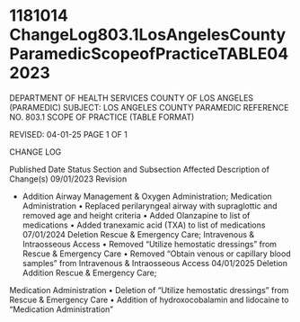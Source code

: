 # 1181014 ChangeLog803.1LosAngelesCountyParamedicScopeofPracticeTABLE04 2023

DEPARTMENT OF HEALTH SERVICES 
COUNTY OF LOS ANGELES 
 (PARAMEDIC) 
SUBJECT: LOS ANGELES COUNTY PARAMEDIC REFERENCE NO. 803.1 
  SCOPE OF PRACTICE (TABLE FORMAT) 
  
 
 
 
REVISED: 04-01-25 PAGE 1 OF 1  
 
CHANGE LOG 
 
Published 
Date 
Status Section and 
Subsection Affected 
Description of Change(s) 
09/01/2023 Revision 
+ Addition 
Airway Management 
& Oxygen 
Administration; 
Medication 
Administration 
• Replaced perilaryngeal airway with 
supraglottic and removed age and 
height criteria 
• Added Olanzapine to list of 
medications 
• Added tranexamic acid (TXA) to list 
of medications 
07/01/2024 Deletion Rescue & Emergency 
Care; 
Intravenous & 
Intraosseous Access 
• Removed “Utilize hemostatic 
dressings” from Rescue & 
Emergency Care 
• Removed “Obtain venous or 
capillary blood samples” from 
Intravenous & Intraosseous Access 
04/01/2025 Deletion  
Addition 
Rescue & Emergency 
Care; 
 
Medication 
Administration 
• Deletion of “Utilize hemostatic 
dressings” from Rescue & 
Emergency Care 
• Addition of hydroxocobalamin and 
lidocaine to “Medication 
Administration”
